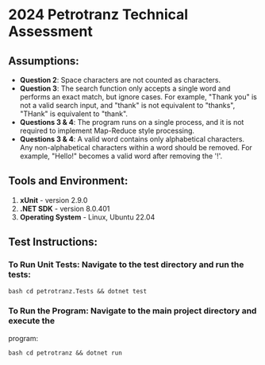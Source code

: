 # 2024 Petrotranz Technical Assessment

## Assumptions:
- **Question 2**: Space characters are not counted as characters.
- **Question 3**: The search function only accepts a single word and performs
  an exact match, but ignore cases. For example, "Thank you" is not a valid search input, and
  "thank" is not equivalent to "thanks", "THank" is equivalent to "thank".
- **Questions 3 & 4**: The program runs on a single process, and it is not
  required to implement Map-Reduce style processing.
- **Questions 3 & 4**: A valid word contains only alphabetical characters.
  Any non-alphabetical characters within a word should be removed. For example,
  "Hello!" becomes a valid word after removing the '!'.

## Tools and Environment:
1. **xUnit** - version 2.9.0
2. **.NET SDK** - version 8.0.401
3. **Operating System** - Linux, Ubuntu 22.04

## Test Instructions:

### To Run Unit Tests: Navigate to the test directory and run the tests:

```bash cd petrotranz.Tests && dotnet test ```

### To Run the Program: Navigate to the main project directory and execute the
program:

```bash cd petrotranz && dotnet run ```
